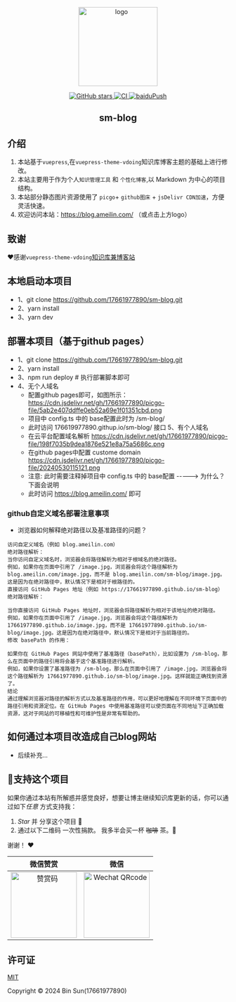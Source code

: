 <p align="center">
  <a href="https://blog.ameilin.com/" target="_blank" rel="noopener noreferrer">
  <img width="180" src="https://cdn.jsdelivr.net/gh/17661977890/picgo-file/sm10.jpg" alt="logo">
  </a>
</p>

<p align="center"> 
  <a href="https://github.com/17661977890/sm-blog/stargazers">
    <img src="https://img.shields.io/github/stars/17661977890/sm-blog?logo=ReverbNation&logoColor=rgba(255,255,255,.6)" alt="GitHub stars">
  </a>
  <a href="https://github.com/17661977890/sm-blog/actions?query=workflow%3ACI">
    <img src="https://github.com/17661977890/sm-blog/workflows/CI/badge.svg" alt="CI">
  </a>
  
  <a href="https://github.com/17661977890/sm-blog/actions?query=workflow%3AbaiduPush">
    <img src="https://github.com/17661977890/sm-blog/workflows/baiduPush/badge.svg" alt="baiduPush">
  </a>
</p>

<h2 align="center">sm-blog</h2>

## 介绍
1. 本站基于`vuepress`,在`vuepress-theme-vdoing`知识库博客主题的基础上进行修改。
2. 本站主要用于作为个人`知识管理工具` 和 `个性化博客`,以 Markdown 为中心的项目结构。
3. 本站部分静态图片资源使用了 `picgo`+ `github图床` + `jsDelivr CDN加速`，方便灵活快速。
4. 欢迎访问本站：https://blog.ameilin.com/ （或点击上方logo）

## 致谢
:heart:感谢`vuepress-theme-vdoing`[知识库兼博客站](https://xugaoyi.com/)


## 本地启动本项目
* 1、git clone https://github.com/17661977890/sm-blog.git
* 2、yarn install
* 3、yarn dev


## 部署本项目（基于github pages）

* 1、git clone https://github.com/17661977890/sm-blog.git
* 2、yarn install
* 3、npm run deploy # 执行部署脚本即可
* 4、无个人域名
   * 配置github pages即可，如图所示：
   https://cdn.jsdelivr.net/gh/17661977890/picgo-file/5ab2e407ddffe0eb52a69e1f01351cbd.png
   * 项目中 config.ts 中的 base配置此时为 /sm-blog/
   * 此时访问 176619977890.githup.io/sm-blog/ 接口
5、有个人域名
  * 在云平台配置域名解析
  https://cdn.jsdelivr.net/gh/17661977890/picgo-file/198f7035b9dea1876e521e8a75a5686c.png
  * 在github pages中配置 custome domain
  https://cdn.jsdelivr.net/gh/17661977890/picgo-file/20240530115121.png
  * 注意: 此时需要注释掉项目中 config.ts 中的 base配置 -----> 为什么？ 下面会说明
  * 此时访问 https://blog.ameilin.com/ 即可


### github自定义域名部署注意事项
* 浏览器如何解释绝对路径以及基准路径的问题？
```
访问自定义域名（例如 blog.ameilin.com）
绝对路径解析：
当你访问自定义域名时，浏览器会将路径解析为相对于根域名的绝对路径。
例如，如果你在页面中引用了 /image.jpg，浏览器会将这个路径解析为 blog.ameilin.com/image.jpg，而不是 blog.ameilin.com/sm-blog/image.jpg。这是因为在绝对路径中，默认情况下是相对于根路径的。
直接访问 GitHub Pages 地址（例如 https://17661977890.github.io/sm-blog）
绝对路径解析：

当你直接访问 GitHub Pages 地址时，浏览器会将路径解析为相对于该地址的绝对路径。
例如，如果你在页面中引用了 /image.jpg，浏览器会将这个路径解析为 17661977890.github.io/image.jpg，而不是 17661977890.github.io/sm-blog/image.jpg。这是因为在绝对路径中，默认情况下是相对于当前路径的。
修改 basePath 的作用：

如果你在 GitHub Pages 网站中使用了基准路径（basePath），比如设置为 /sm-blog，那么在页面中的路径引用将会基于这个基准路径进行解析。
例如，如果你设置了基准路径为 /sm-blog，那么在页面中引用了 /image.jpg，浏览器会将这个路径解析为 17661977890.github.io/sm-blog/image.jpg。这样就能正确找到资源了。
结论
通过理解浏览器对路径的解析方式以及基准路径的作用，可以更好地理解在不同环境下页面中的路径引用和资源定位。在 GitHub Pages 中使用基准路径可以使页面在不同地址下正确加载资源，这对于网站的可移植性和可维护性是非常有帮助的。
```

## 如何通过本项目改造成自己blog网站
* 后续补充...

## :sparkling_heart:支持这个项目

如果你通过本站有所解惑并感觉良好，想要让博主继续知识库更新的话，你可以通过如下*任意* 方式支持我：

1. *Star* 并 分享这个项目 :rocket:
2. 通过以下二维码 一次性捐款。 我多半会买一杯 ~~咖啡~~ 茶。:tea:

谢谢！ :heart:

| 微信赞赏 | 微信 |
| :---: | :---: |
| <img src="https://cdn.jsdelivr.net/gh/17661977890/picgo-file/admire.jpg" alt="赞赏码" width=150> | <img src="https://cdn.jsdelivr.net/gh/17661977890/picgo-file/pay.jpg" alt="Wechat QRcode" width=150>|


## 许可证
[MIT](https://github.com/17661977890/sm-blog/blob/master/LICENSE)

Copyright © 2024 Bin Sun(17661977890)
